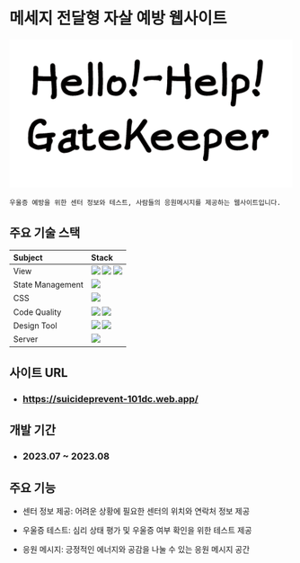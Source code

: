 # 메세지 전달형 자살 예방 웹사이트

![](./public/images/logo.png)


```
우울증 예방을 위한 센터 정보와 테스트, 사람들의 응원메시지를 제공하는 웹사이트입니다.
```

## 주요 기술 스택

|Subject|Stack|
|:---|:---|
 |View|<img src="https://img.shields.io/badge/react-282C34?style=for-the-badge&logo=react&logoColor=#61DAFB"> <img src="https://img.shields.io/badge/typescript-3178C6?style=for-the-badge&logo=typescript&logoColor=white"> <img src="https://img.shields.io/badge/reactrouter-CA4245?style=for-the-badge&logo=reactrouter&logoColor=white">|
 |State Management|<img src="https://img.shields.io/badge/redux-764ABC?style=for-the-badge&logo=redux&logoColor=white">|
 |CSS|<img src="https://img.shields.io/badge/styledcomponents-DB7093?style=for-the-badge&logo=styledcomponents&logoColor=white">|
 |Code Quality|<img src="https://img.shields.io/badge/prettier-2C414F?style=for-the-badge&logo=prettier&logoColor=white"> <img src="https://img.shields.io/badge/eslint-4B32C3?style=for-the-badge&logo=eslint&logoColor=white">|
 |Design Tool|<img src="https://img.shields.io/badge/figma-F24E1E?style=for-the-badge&logo=figma&logoColor=white"> <img src="https://img.shields.io/badge/adobeillustrator-FF9A00?style=for-the-badge&logo=adobeillustrator&logoColor=white">|
 |Server|<img src="https://img.shields.io/badge/firebase-FFCA28?style=for-the-badge&logo=firebase&logoColor=white">|


## 사이트 URL

- ### https://suicideprevent-101dc.web.app/


## 개발 기간

- ### 2023.07 ~ 2023.08



## 주요 기능

- 센터 정보 제공: 어려운 상황에 필요한 센터의 위치와 연락처 정보 제공

- 우울증 테스트: 심리 상태 평가 및 우울증 여부 확인을 위한 테스트 제공

- 응원 메시지: 긍정적인 에너지와 공감을 나눌 수 있는 응원 메시지 공간


